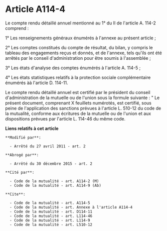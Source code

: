 # Article A114-4

Le compte rendu détaillé annuel mentionné au 1° du II de l'article A. 114-2 comprend : 

1° Les renseignements généraux énumérés à l'annexe au présent article ; 

2° Les comptes constitués du compte de résultat, du bilan, y compris le tableau des engagements reçus et donnés, et de
l'annexe, tels qu'ils ont été arrêtés par le conseil d'administration pour être soumis à l'assemblée ; 

3° Les états d'analyse des comptes énumérés à l'article A. 114-5 ; 

4° Les états statistiques relatifs à la protection sociale complémentaire énumérés àà l'article D. 114-11. 

Le compte rendu détaillé annuel est certifié par le président du conseil d'administration de la mutuelle ou de l'union sous
la formule suivante : " Le présent document, comprenant X feuillets numérotés, est certifié, sous peine de l'application des
sanctions prévues à l'article L. 510-12 du code de la mutualité, conforme aux écritures de la mutuelle ou de l'union et aux
dispositions prévues par l'article L. 114-46 du même code.

**Liens relatifs à cet article**

	**Modifié par**:

	  - Arrêté du 27 avril 2011 - art. 2

	**Abrogé par**:

	  - Arrêté du 30 décembre 2015 - art. 2

	**Cité par**:

	  - Code de la mutualité - art. A114-2 (M)
	  - Code de la mutualité - art. A114-9 (Ab)

	**Cite**:

	  - Code de la mutualité - art. A114-5
	  - Code de la mutualité - art. Annexe à l'article A114-4
	  - Code de la mutualité - art. D114-11
	  - Code de la mutualité - art. L114-46
	  - Code de la mutualité - art. L114-9
	  - Code de la mutualité - art. L510-12
